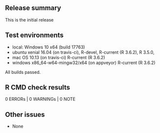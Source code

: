 ## Release summary

This is the initial release

## Test environments

* local: Windows 10 x64 (build 17763)
* ubuntu xenial 16.04 (on travis-ci), R-devel, R-current (R 3.6.2), R 3.5.0,
* mac OS 10.13 (on travis-ci) R-current (R 3.6.2)
* windows x86_64-w64-mingw32/x64 (on appveyor) R-current (R 3.6.2)

All builds passed.

## R CMD check results

0 ERRORs | 0 WARNINGs | 0 NOTE

## Other issues

- None
